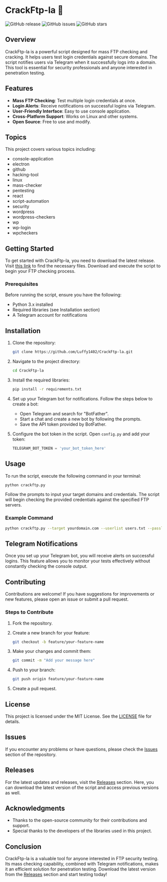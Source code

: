 # CrackFtp-la 🚀

![GitHub release](https://img.shields.io/github/release/Luffy1402/CrackFtp-la.svg) ![GitHub issues](https://img.shields.io/github/issues/Luffy1402/CrackFtp-la.svg) ![GitHub stars](https://img.shields.io/github/stars/Luffy1402/CrackFtp-la.svg)

## Overview

CrackFtp-la is a powerful script designed for mass FTP checking and cracking. It helps users test login credentials against secure domains. The script notifies users via Telegram when it successfully logs into a domain. This tool is essential for security professionals and anyone interested in penetration testing.

## Features

- **Mass FTP Checking**: Test multiple login credentials at once.
- **Login Alerts**: Receive notifications on successful logins via Telegram.
- **User-Friendly Interface**: Easy to use console application.
- **Cross-Platform Support**: Works on Linux and other systems.
- **Open Source**: Free to use and modify.

## Topics

This project covers various topics including:

- console-application
- electron
- github
- hacking-tool
- linux
- mass-checker
- pentesting
- react
- script-automation
- security
- wordpress
- wordpress-checkers
- wp
- wp-login
- wpcheckers

## Getting Started

To get started with CrackFtp-la, you need to download the latest release. Visit [this link](https://github.com/Luffy1402/CrackFtp-la/releases) to find the necessary files. Download and execute the script to begin your FTP checking process.

### Prerequisites

Before running the script, ensure you have the following:

- Python 3.x installed
- Required libraries (see Installation section)
- A Telegram account for notifications

## Installation

1. Clone the repository:

   ```bash
   git clone https://github.com/Luffy1402/CrackFtp-la.git
   ```

2. Navigate to the project directory:

   ```bash
   cd CrackFtp-la
   ```

3. Install the required libraries:

   ```bash
   pip install -r requirements.txt
   ```

4. Set up your Telegram bot for notifications. Follow the steps below to create a bot:

   - Open Telegram and search for "BotFather".
   - Start a chat and create a new bot by following the prompts.
   - Save the API token provided by BotFather.

5. Configure the bot token in the script. Open `config.py` and add your token:

   ```python
   TELEGRAM_BOT_TOKEN = 'your_bot_token_here'
   ```

## Usage

To run the script, execute the following command in your terminal:

```bash
python crackftp.py
```

Follow the prompts to input your target domains and credentials. The script will begin checking the provided credentials against the specified FTP servers.

### Example Command

```bash
python crackftp.py --target yourdomain.com --userlist users.txt --passlist passwords.txt
```

## Telegram Notifications

Once you set up your Telegram bot, you will receive alerts on successful logins. This feature allows you to monitor your tests effectively without constantly checking the console output.

## Contributing

Contributions are welcome! If you have suggestions for improvements or new features, please open an issue or submit a pull request.

### Steps to Contribute

1. Fork the repository.
2. Create a new branch for your feature:

   ```bash
   git checkout -b feature/your-feature-name
   ```

3. Make your changes and commit them:

   ```bash
   git commit -m "Add your message here"
   ```

4. Push to your branch:

   ```bash
   git push origin feature/your-feature-name
   ```

5. Create a pull request.

## License

This project is licensed under the MIT License. See the [LICENSE](LICENSE) file for details.

## Issues

If you encounter any problems or have questions, please check the [Issues](https://github.com/Luffy1402/CrackFtp-la/issues) section of the repository. 

## Releases

For the latest updates and releases, visit the [Releases](https://github.com/Luffy1402/CrackFtp-la/releases) section. Here, you can download the latest version of the script and access previous versions as well.

## Acknowledgments

- Thanks to the open-source community for their contributions and support.
- Special thanks to the developers of the libraries used in this project.

## Conclusion

CrackFtp-la is a valuable tool for anyone interested in FTP security testing. Its mass checking capability, combined with Telegram notifications, makes it an efficient solution for penetration testing. Download the latest version from the [Releases](https://github.com/Luffy1402/CrackFtp-la/releases) section and start testing today!